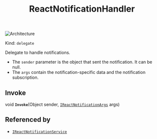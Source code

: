 ﻿---
id: ReactNotificationHandler
title: ReactNotificationHandler
---

![Architecture](https://img.shields.io/badge/architecture-new_&_old-green)

Kind: `delegate`

Delegate to handle notifications.
- The `sender` parameter is the object that sent the notification. It can be null.
- The `args` contain the notification-specific data and the notification subscription.

## Invoke
void **`Invoke`**(Object sender, [`IReactNotificationArgs`](IReactNotificationArgs) args)

## Referenced by
- [`IReactNotificationService`](IReactNotificationService)

